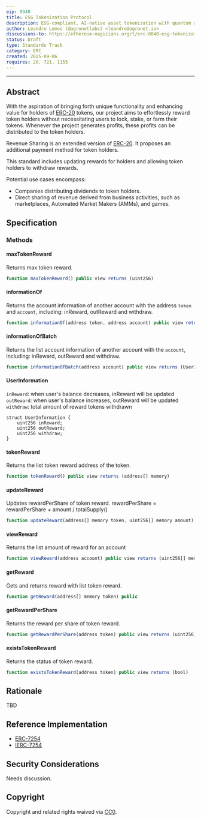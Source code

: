 ```yaml
---
eip: 8040
title: ESG Tokenization Protocol
description: ESG-compliant, AI-native asset tokenization with quantum auditability and lifecycle integrity.
author: Leandro Lemos (@agronetlabs) <leandro@agronet.io>
discussions-to: https://ethereum-magicians.org/t/erc-8040-esg-tokenization-protocol/25846
status: Draft
type: Standards Track
category: ERC
created: 2025-09-06
requires: 20, 721, 1155
---
```

---

## Abstract

With the aspiration of bringing forth unique functionality and enhancing value for holders of [ERC-20](./eip-20.md) tokens, our project aims to effortlessly reward token holders without necessitating users to lock, stake, or farm their tokens. Whenever the project generates profits, these profits can be distributed to the token holders.

Revenue Sharing is an extended version of [ERC-20](./eip-20.md). It proposes an additional payment method for token holders. 

This standard includes updating rewards for holders and allowing token holders to withdraw rewards.

Potential use cases encompass:

* Companies distributing dividends to token holders.
* Direct sharing of revenue derived from business activities, such as marketplaces, Automated Market Makers (AMMs), and games.


## Specification

### Methods

#### maxTokenReward

Returns  max token reward.

``` js
function maxTokenReward() public view returns (uint256)
```

#### informationOf

Returns the account information of another account with the address `token` and `account`, including: inReward, outReward and withdraw.

``` js
function informationOf(address token, address account) public view returns (UserInformation memory)
```

#### informationOfBatch

Returns the list account information of another account with the `account`, including: inReward, outReward and withdraw.

``` js
function informationOfBatch(address account) public view returns (UserInformation[] memory)
```

#### UserInformation

`inReward`: when user's balance decreases, inReward will be updated
`outReward`: when user's balance increases, outReward will be updated
`withdraw`: total amount of reward tokens withdrawn

```solidity
struct UserInformation {
    uint256 inReward;
    uint256 outReward;
    uint256 withdraw;
}
```

#### tokenReward

Returns the list token reward address of the token.

``` js
function tokenReward() public view returns (address[] memory)
```

#### updateReward

Updates rewardPerShare of token reward.
rewardPerShare = rewardPerShare + amount / totalSupply()

``` js
function updateReward(address[] memory token, uint256[] memory amount) public
```

#### viewReward

Returns the list amount of reward for an account

``` js
function viewReward(address account) public view returns (uint256[] memory)
```

#### getReward

Gets and returns reward with list token reward.

``` js
function getReward(address[] memory token) public
```

#### getRewardPerShare

Returns the reward per share of token reward.

``` js
function getRewardPerShare(address token) public view returns (uint256)
```

#### existsTokenReward

Returns the status of token reward.

``` js
function existsTokenReward(address token) public view returns (bool)
```

## Rationale

TBD

## Reference Implementation

* [ERC-7254](../assets/eip-7254/ERC7254.sol)
* [IERC-7254](../assets/eip-7254/IERC7254.sol)

## Security Considerations

Needs discussion.

## Copyright

Copyright and related rights waived via [CC0](../LICENSE.md).
